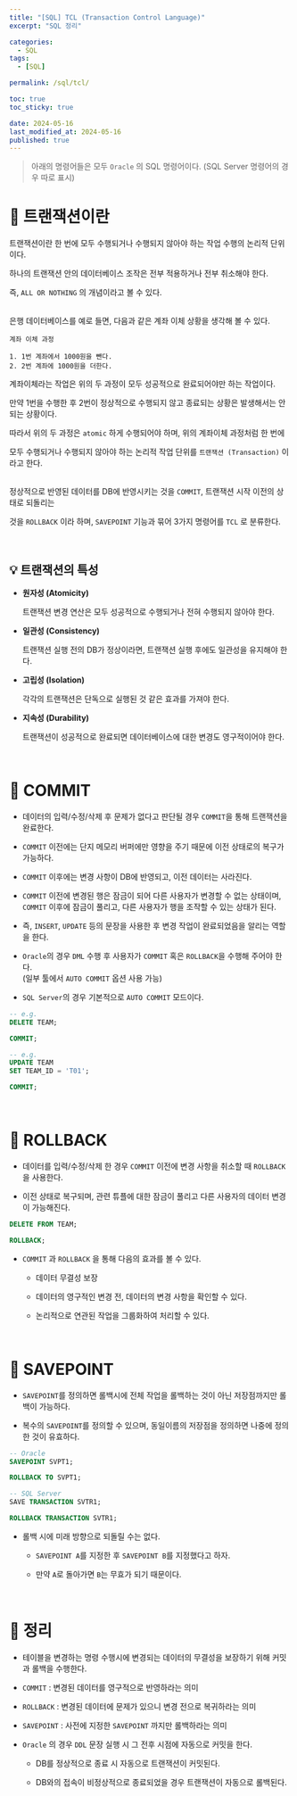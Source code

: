 ```yaml
---
title: "[SQL] TCL (Transaction Control Language)"
excerpt: "SQL 정리"

categories:
  - SQL
tags:
  - [SQL]

permalink: /sql/tcl/

toc: true
toc_sticky: true

date: 2024-05-16
last_modified_at: 2024-05-16
published: true
---
```


> 아래의 명령어들은 모두 `Oracle` 의 SQL 명령어이다. (SQL Server 명령어의 경우 따로 표시)

# 👑 트랜잭션이란

트랜잭션이란 한 번에 모두 수행되거나 수행되지 않아야 하는 작업 수행의 논리적 단위이다. <br>

하나의 트랜잭션 안의 데이터베이스 조작은 전부 적용하거나 전부 취소해야 한다. <br>

즉, `ALL OR NOTHING` 의 개념이라고 볼 수 있다. <br><br>

은행 데이터베이스를 예로 들면, 다음과 같은 계좌 이체 상황을 생각해 볼 수 있다.

    계좌 이체 과정

    1. 1번 계좌에서 1000원을 뺀다.
    2. 2번 계좌에 1000원을 더한다.

계좌이체라는 작업은 위의 두 과정이 모두 성공적으로 완료되어야만 하는 작업이다. <br>

만약 1번을 수행한 후 2번이 정상적으로 수행되지 않고 종료되는 상황은 발생해서는 안되는 상황이다. <br>

따라서 위의 두 과정은 `atomic` 하게 수행되어야 하며, 위의 계좌이체 과정처럼 한 번에 <br>

모두 수행되거나 수행되지 않아야 하는 논리적 작업 단위를 `트랜잭션 (Transaction)` 이라고 한다. <br><br>

정상적으로 반영된 데이터를 DB에 반영시키는 것을 `COMMIT`, 트랜잭션 시작 이전의 상태로 되돌리는 <br>

것을 `ROLLBACK` 이라 하며, `SAVEPOINT` 기능과 묶어 3가지 명령어를 `TCL` 로 분류한다.

<br>

## 💡 트랜잭션의 특성

- **원자성 (Atomicity)**

    트랜잭션 변경 연산은 모두 성공적으로 수행되거나 전혀 수행되지 않아야 한다.

- **일관성 (Consistency)**

    트랜잭션 실행 전의 DB가 정상이라면, 트랜잭션 실행 후에도 일관성을 유지해야 한다.

- **고립성 (Isolation)**

    각각의 트랜잭션은 단독으로 실행된 것 같은 효과를 가져야 한다.

- **지속성 (Durability)**

    트랜잭션이 성공적으로 완료되면 데이터베이스에 대한 변경도 영구적이어야 한다.

<br>

# 👑 COMMIT

- 데이터의 입력/수정/삭제 후 문제가 없다고 판단될 경우 `COMMIT`을 통해 트랜잭션을 완료한다.

- `COMMIT` 이전에는 단지 메모리 버퍼에만 영향을 주기 때문에 이전 상태로의 복구가 가능하다.

- `COMMIT` 이후에는 변경 사항이 DB에 반영되고, 이전 데이터는 사라진다.

- `COMMIT` 이전에 변경된 행은 잠금이 되어 다른 사용자가 변경할 수 없는 상태이며, <br>
  `COMMIT` 이후에 잠금이 풀리고, 다른 사용자가 행을 조작할 수 있는 상태가 된다.

- 즉, `INSERT`, `UPDATE` 등의 문장을 사용한 후 변경 작업이 완료되었음을 알리는 역할을 한다.

- `Oracle`의 경우 `DML` 수행 후 사용자가 `COMMIT` 혹은 `ROLLBACK`을 수행해 주어야 한다. <br>
  (일부 툴에서 `AUTO COMMIT` 옵션 사용 가능)

- `SQL Server`의 경우 기본적으로 `AUTO COMMIT` 모드이다.

```sql
-- e.g.
DELETE TEAM;

COMMIT;

-- e.g.
UPDATE TEAM
SET TEAM_ID = 'T01';

COMMIT;
```

<br>

# 👑 ROLLBACK

- 데이터를 입력/수정/삭제 한 경우 `COMMIT` 이전에 변경 사항을 취소할 때 `ROLLBACK`을 사용한다.

- 이전 상태로 복구되며, 관련 튜플에 대한 잠금이 풀리고 다른 사용자의 데이터 변경이 가능해진다.

```sql
DELETE FROM TEAM;

ROLLBACK;
```

- `COMMIT` 과 `ROLLBACK` 을 통해 다음의 효과를 볼 수 있다.

    + 데이터 무결성 보장

    + 데이터의 영구적인 변경 전, 데이터의 변경 사항을 확인할 수 있다.

    + 논리적으로 연관된 작업을 그룹화하여 처리할 수 있다.

<br>

# 👑 SAVEPOINT

- `SAVEPOINT`를 정의하면 롤백시에 전체 작업을 롤백하는 것이 아닌 저장점까지만 롤백이 가능하다.

- 복수의 `SAVEPOINT`를 정의할 수 있으며, 동일이름의 저장점을 정의하면 나중에 정의한 것이 유효하다.

```sql
-- Oracle
SAVEPOINT SVPT1;

ROLLBACK TO SVPT1;

-- SQL Server
SAVE TRANSACTION SVTR1;

ROLLBACK TRANSACTION SVTR1;
```

- 롤백 시에 미래 방향으로 되돌릴 수는 없다.

    + `SAVEPOINT A`를 지정한 후 `SAVEPOINT B`를 지정했다고 하자.

    + 만약 `A`로 돌아가면 `B`는 무효가 되기 때문이다.

<br>

# 👑 정리

- 테이블을 변경하는 명령 수행시에 변경되는 데이터의 무결성을 보장하기 위해 커밋과 롤백을 수행한다.

- `COMMIT` : 변경된 데이터를 영구적으로 반영하라는 의미

- `ROLLBACK` : 변경된 데이터에 문제가 있으니 변경 전으로 복귀하라는 의미

- `SAVEPOINT` : 사전에 지정한 `SAVEPOINT` 까지만 롤백하라는 의미

- `Oracle` 의 경우 `DDL` 문장 실행 시 그 전후 시점에 자동으로 커밋을 한다.

    + DB를 정상적으로 종료 시 자동으로 트랜잭션이 커밋된다.

    + DB와의 접속이 비정상적으로 종료되었을 경우 트랜잭션이 자동으로 롤백된다.